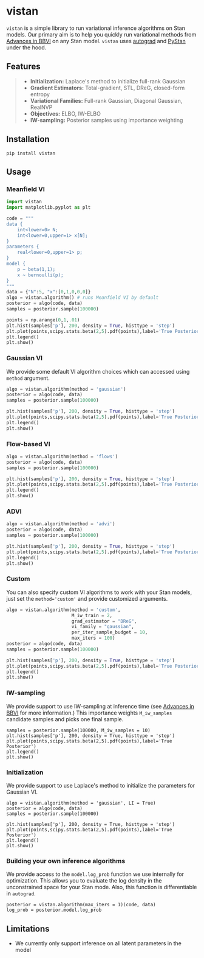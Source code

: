 # vistan

`vistan` is a simple library to run variational inference algorithms on Stan models. Our primary aim is to help you quickly run variational methods from [Advances in BBVI](https://proceedings.neurips.cc/paper/2020/file/c91e3483cf4f90057d02aa492d2b25b1-Paper.pdf) on any Stan model. `vistan` uses [autograd](https://github.com/HIPS/autograd) and [PyStan](https://github.com/stan-dev/pystan) under the hood.

## Features

> - **Initialization:** Laplace's method to initialize full-rank Gaussian
> - **Gradient Estimators:** Total-gradient, STL, DReG, closed-form entropy   
> - **Variational Families:** Full-rank Gaussian, Diagonal Gaussian, RealNVP
> - **Objectives:** ELBO, IW-ELBO
> - **IW-sampling:** Posterior samples using importance weighting

## Installation

```
pip install vistan
```

## Usage

### Meanfield VI

```python
import vistan 
import matplotlib.pyplot as plt

code = """
data {
    int<lower=0> N;
    int<lower=0,upper=1> x[N];
}
parameters {
    real<lower=0,upper=1> p;
}
model {
    p ~ beta(1,1);
    x ~ bernoulli(p);
}
"""
data = {"N":5, "x":[0,1,0,0,0]}
algo = vistan.algorithm() # runs Meanfield VI by default
posterior = algo(code, data) 
samples = posterior.sample(100000)

points = np.arange(0,1,.01)
plt.hist(samples['p'], 200, density = True, histtype = 'step')
plt.plot(points,scipy.stats.beta(2,5).pdf(points),label='True Posterior')
plt.legend()
plt.show()
```

### Gaussian VI 
We provide some default VI algorithm choices which can accessed using `method` argument.   
```python
algo = vistan.algorithm(method = 'gaussian')
posterior = algo(code, data) 
samples = posterior.sample(100000)

plt.hist(samples['p'], 200, density = True, histtype = 'step')
plt.plot(points,scipy.stats.beta(2,5).pdf(points),label='True Posterior')
plt.legend()
plt.show()

```

### Flow-based VI
```python
algo = vistan.algorithm(method = 'flows')
posterior = algo(code, data) 
samples = posterior.sample(100000)

plt.hist(samples['p'], 200, density = True, histtype = 'step')
plt.plot(points,scipy.stats.beta(2,5).pdf(points),label='True Posterior')
plt.legend()
plt.show()

```

### ADVI

```python
algo = vistan.algorithm(method = 'advi')
posterior = algo(code, data) 
samples = posterior.sample(100000)

plt.hist(samples['p'], 200, density = True, histtype = 'step')
plt.plot(points,scipy.stats.beta(2,5).pdf(points),label='True Posterior')
plt.legend()
plt.show()
```

### Custom
You can also specify custom VI algorithms to work with your Stan models, just set the `method='custom'` and provide customized arguments.
```python
algo = vistan.algorithm(method = 'custom', 
                        M_iw_train = 2,
                        grad_estimator = "DReG",
                        vi_family = "gaussian",
                        per_iter_sample_budget = 10,
                        max_iters = 100)
posterior = algo(code, data) 
samples = posterior.sample(100000)

plt.hist(samples['p'], 200, density = True, histtype = 'step')
plt.plot(points,scipy.stats.beta(2,5).pdf(points),label='True Posterior')
plt.legend()
plt.show()
```
### IW-sampling
We provide support to use IW-sampling at inference time (see [Advances in BBVI](https://proceedings.neurips.cc/paper/2020/file/c91e3483cf4f90057d02aa492d2b25b1-Paper.pdf) for more information.) This importance weights `M_iw_samples` candidate samples and picks one final sample. 
```
samples = posterior.sample(100000, M_iw_samples = 10)
plt.hist(samples['p'], 200, density = True, histtype = 'step')
plt.plot(points,scipy.stats.beta(2,5).pdf(points),label='True Posterior')
plt.legend()
plt.show()

```
### Initialization
We provide support to use Laplace's method to initialize the parameters for Gaussian VI.
```
algo = vistan.algorithm(method = 'gaussian', LI = True)
posterior = algo(code, data) 
samples = posterior.sample(100000)

plt.hist(samples['p'], 200, density = True, histtype = 'step')
plt.plot(points,scipy.stats.beta(2,5).pdf(points),label='True Posterior')
plt.legend()
plt.show()

```
### Building your own inference algorithms
We provide access to the `model.log_prob` function we use internally for optimization. This allows you to evaluate the log density in the unconstrained space for your Stan mode. Also, this function is differentiable in `autograd`. 
```
posterior = vistan.algorithm(max_iters = 1)(code, data) 
log_prob = posterior.model.log_prob

```



## Limitations

- We currently only support inference on all latent parameters in the model
